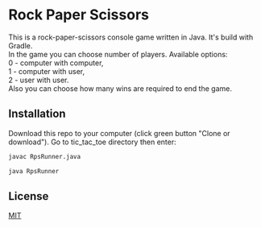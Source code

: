 # Rock Paper Scissors

This is a rock-paper-scissors console game written in Java. 
It's build with Gradle.   
In the game you can choose number of players. 
Available options:  
0 - computer with computer,  
1 - computer with user,  
2 - user with user.  
Also you can choose how many wins are required to end the game.

## Installation

Download this repo to your computer (click green button "Clone or download"). Go to tic_tac_toe directory then enter:


```bash
javac RpsRunner.java
```

```bash
java RpsRunner
```

 
## License
[MIT](https://choosealicense.com/licenses/mit/)



